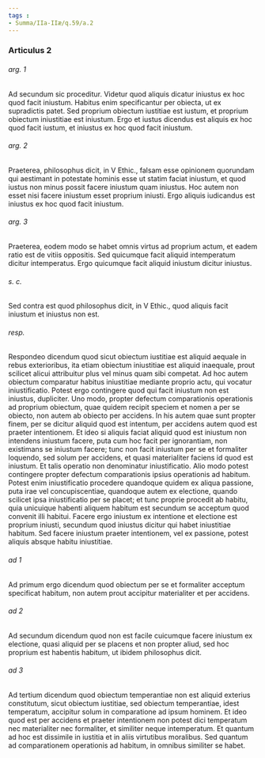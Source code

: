 ```yaml
---
tags : 
- Summa/IIa-IIæ/q.59/a.2
---
```


### Articulus 2

###### arg. 1
Ad secundum sic proceditur. Videtur quod aliquis dicatur iniustus ex hoc quod facit iniustum. Habitus enim specificantur per obiecta, ut ex supradictis patet. Sed proprium obiectum iustitiae est iustum, et proprium obiectum iniustitiae est iniustum. Ergo et iustus dicendus est aliquis ex hoc quod facit iustum, et iniustus ex hoc quod facit iniustum.

###### arg. 2
Praeterea, philosophus dicit, in V Ethic., falsam esse opinionem quorundam qui aestimant in potestate hominis esse ut statim faciat iniustum, et quod iustus non minus possit facere iniustum quam iniustus. Hoc autem non esset nisi facere iniustum esset proprium iniusti. Ergo aliquis iudicandus est iniustus ex hoc quod facit iniustum.

###### arg. 3
Praeterea, eodem modo se habet omnis virtus ad proprium actum, et eadem ratio est de vitiis oppositis. Sed quicumque facit aliquid intemperatum dicitur intemperatus. Ergo quicumque facit aliquid iniustum dicitur iniustus.

###### s. c.
Sed contra est quod philosophus dicit, in V Ethic., quod aliquis facit iniustum et iniustus non est.

###### resp.
Respondeo dicendum quod sicut obiectum iustitiae est aliquid aequale in rebus exterioribus, ita etiam obiectum iniustitiae est aliquid inaequale, prout scilicet alicui attribuitur plus vel minus quam sibi competat. Ad hoc autem obiectum comparatur habitus iniustitiae mediante proprio actu, qui vocatur iniustificatio. Potest ergo contingere quod qui facit iniustum non est iniustus, dupliciter. Uno modo, propter defectum comparationis operationis ad proprium obiectum, quae quidem recipit speciem et nomen a per se obiecto, non autem ab obiecto per accidens. In his autem quae sunt propter finem, per se dicitur aliquid quod est intentum, per accidens autem quod est praeter intentionem. Et ideo si aliquis faciat aliquid quod est iniustum non intendens iniustum facere, puta cum hoc facit per ignorantiam, non existimans se iniustum facere; tunc non facit iniustum per se et formaliter loquendo, sed solum per accidens, et quasi materialiter faciens id quod est iniustum. Et talis operatio non denominatur iniustificatio. Alio modo potest contingere propter defectum comparationis ipsius operationis ad habitum. Potest enim iniustificatio procedere quandoque quidem ex aliqua passione, puta irae vel concupiscentiae, quandoque autem ex electione, quando scilicet ipsa iniustificatio per se placet; et tunc proprie procedit ab habitu, quia unicuique habenti aliquem habitum est secundum se acceptum quod convenit illi habitui. Facere ergo iniustum ex intentione et electione est proprium iniusti, secundum quod iniustus dicitur qui habet iniustitiae habitum. Sed facere iniustum praeter intentionem, vel ex passione, potest aliquis absque habitu iniustitiae.

###### ad 1
Ad primum ergo dicendum quod obiectum per se et formaliter acceptum specificat habitum, non autem prout accipitur materialiter et per accidens.

###### ad 2
Ad secundum dicendum quod non est facile cuicumque facere iniustum ex electione, quasi aliquid per se placens et non propter aliud, sed hoc proprium est habentis habitum, ut ibidem philosophus dicit.

###### ad 3
Ad tertium dicendum quod obiectum temperantiae non est aliquid exterius constitutum, sicut obiectum iustitiae, sed obiectum temperantiae, idest temperatum, accipitur solum in comparatione ad ipsum hominem. Et ideo quod est per accidens et praeter intentionem non potest dici temperatum nec materialiter nec formaliter, et similiter neque intemperatum. Et quantum ad hoc est dissimile in iustitia et in aliis virtutibus moralibus. Sed quantum ad comparationem operationis ad habitum, in omnibus similiter se habet.

